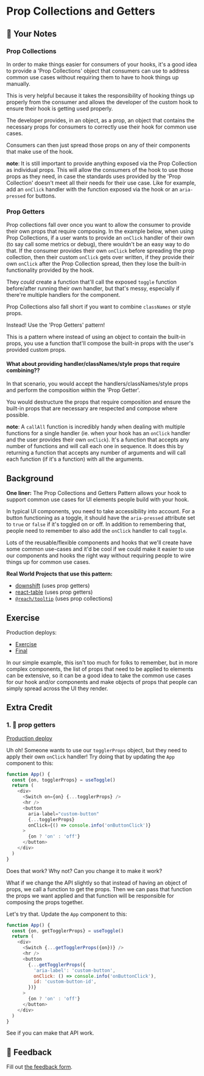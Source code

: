 # Prop Collections and Getters

## 📝 Your Notes

### Prop Collections

In order to make things easier for consumers of your hooks, it's a good idea to
provide a 'Prop Collections' object that consumers can use to address common use
cases without requiring them to have to hook things up manually.

This is very helpful because it takes the responsibility of hooking things up
properly from the consumer and allows the developer of the custom hook to ensure
their hook is getting used properly.

The developer provides, in an object, as a prop, an object that contains the
necessary props for consumers to correctly use their hook for common use cases.

Consumers can then just spread those props on any of their components that make
use of the hook.

**note**: It is still important to provide anything exposed via the Prop
Collection as individual props. This will allow the consumers of the hook to use
those props as they need, in case the standards uses provided by the 'Prop
Collection' doesn't meet all their needs for their use case. Like for example,
add an `onClick` handler with the function exposed via the hook or an
`aria-pressed` for buttons.

### Prop Getters

Prop collections fall over once you want to allow the consumer to provide their
own props that require composing. In the example below, when using Prop
Collections, if a user wants to provide an `onClick` handler of their own (to
say call some metrics or debug), there wouldn't be an easy way to do that. If
the consumer provides their own `onClick` before spreading the prop collection,
then their custom `onClick` gets over written, if they provide their own
`onClick` after the Prop Collection spread, then they lose the built-in
functionality provided by the hook.

They _could_ create a function that'll call the exposed `toggle` function
before/after running their own handler, but that's messy, especially if there're
multiple handlers for the component.

Prop Collections also fall short if you want to combine `classNames` or style
props.

Instead! Use the 'Prop Getters' pattern!

This is a pattern where instead of using an object to contain the built-in
props, you use a function that'll compose the built-in props with the user's
provided custom props.

#### What about providing handler/classNames/style props that require combining??

In that scenario, you would accept the handlers/classNames/style props and
perform the composition within the 'Prop Getter'.

You would destructure the props that require composition and ensure the built-in
props that are necessary are respected and compose where possible.

**note**: A `callAll` function is incredibly handy when dealing with multiple
functions for a single handler (ie. when your hook has an `onClick` handler and
the user provides their own `onClick`). It's a function that accepts any number
of functions and will call each one in sequence. It does this by returning a
function that accepts any number of arguments and will call each function (if
it's a function) with all the arguments.

## Background

**One liner:** The Prop Collections and Getters Pattern allows your hook to
support common use cases for UI elements people build with your hook.

In typical UI components, you need to take accessibility into account. For a
button functioning as a toggle, it should have the `aria-pressed` attribute set
to `true` or `false` if it's toggled on or off. In addition to remembering that,
people need to remember to also add the `onClick` handler to call `toggle`.

Lots of the reusable/flexible components and hooks that we'll create have some
common use-cases and it'd be cool if we could make it easier to use our
components and hooks the right way without requiring people to wire things up
for common use cases.

**Real World Projects that use this pattern:**

- [downshift](https://github.com/downshift-js/downshift) (uses prop getters)
- [react-table](https://github.com/tannerlinsley/react-table) (uses prop
  getters)
- [`@reach/tooltip`](https://reach.tech/tooltip) (uses prop collections)

## Exercise

Production deploys:

- [Exercise](http://advanced-react-patterns.netlify.app/isolated/exercise/04.js)
- [Final](http://advanced-react-patterns.netlify.app/isolated/final/04.js)

In our simple example, this isn't too much for folks to remember, but in more
complex components, the list of props that need to be applied to elements can be
extensive, so it can be a good idea to take the common use cases for our hook
and/or components and make objects of props that people can simply spread across
the UI they render.

## Extra Credit

### 1. 💯 prop getters

[Production deploy](http://advanced-react-patterns.netlify.app/isolated/final/04.extra-1.js)

Uh oh! Someone wants to use our `togglerProps` object, but they need to apply
their own `onClick` handler! Try doing that by updating the `App` component to
this:

```javascript
function App() {
  const {on, togglerProps} = useToggle()
  return (
    <div>
      <Switch on={on} {...togglerProps} />
      <hr />
      <button
        aria-label="custom-button"
        {...togglerProps}
        onClick={() => console.info('onButtonClick')}
      >
        {on ? 'on' : 'off'}
      </button>
    </div>
  )
}
```

Does that work? Why not? Can you change it to make it work?

What if we change the API slightly so that instead of having an object of props,
we call a function to get the props. Then we can pass that function the props we
want applied and that function will be responsible for composing the props
together.

Let's try that. Update the `App` component to this:

```javascript
function App() {
  const {on, getTogglerProps} = useToggle()
  return (
    <div>
      <Switch {...getTogglerProps({on})} />
      <hr />
      <button
        {...getTogglerProps({
          'aria-label': 'custom-button',
          onClick: () => console.info('onButtonClick'),
          id: 'custom-button-id',
        })}
      >
        {on ? 'on' : 'off'}
      </button>
    </div>
  )
}
```

See if you can make that API work.

## 🦉 Feedback

Fill out
[the feedback form](https://ws.kcd.im/?ws=Advanced%20React%20Patterns%20%F0%9F%A4%AF&e=04%3A%20Prop%20Collections%20and%20Getters&em=).
